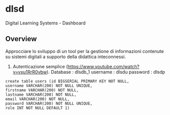 # dlsd
Digital Learning Systems - Dashboard
## Overview
Approcciare lo sviluppo di un tool per la gestione di informazioni contenute su sistemi digitali a supporto della didattica inteconnessi.
1. Autenticazione semplice (https://www.youtube.com/watch?v=vxu1RrR0vbw).
Database : dlsdb_1
username : dlsdu
password : dlsdp

```
create table users (id BIGSERIAL PRIMARY KEY NOT NULL, 
username VARCHAR(200) NOT NULL UNIQUE,
firstname VARCHAR(200) NOT NULL,
lastname VARCHAR(200) NOT NULL,
email VARCHAR(200) NOT NULL,
password VARCHAR(200) NOT NULL UNIQUE,
role INT NOT NULL DEFAULT 1)


```